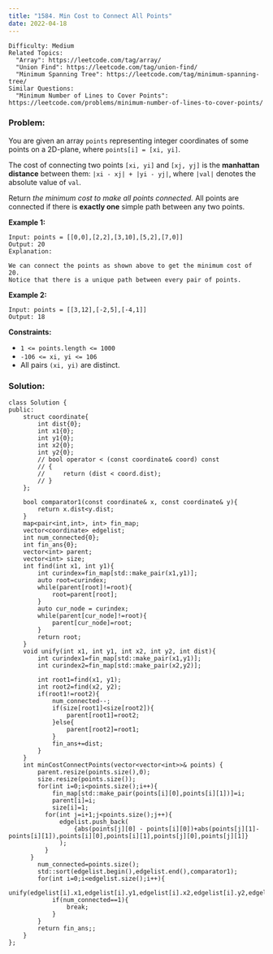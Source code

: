 ```yaml
---
title: "1584. Min Cost to Connect All Points"
date: 2022-04-18
---
```


```
Difficulty: Medium
Related Topics:
  "Array": https://leetcode.com/tag/array/
  "Union Find": https://leetcode.com/tag/union-find/
  "Minimum Spanning Tree": https://leetcode.com/tag/minimum-spanning-tree/
Similar Questions:
  "Minimum Number of Lines to Cover Points": https://leetcode.com/problems/minimum-number-of-lines-to-cover-points/
```

### Problem:

You are given an array `points` representing integer coordinates of some points on a 2D-plane, where `points[i] = [xi, yi]`.

The cost of connecting two points `[xi, yi]` and `[xj, yj]` is the **manhattan distance** between them: `|xi - xj| + |yi - yj|`, where `|val|` denotes the absolute value of `val`.

Return *the minimum cost to make all points connected.* All points are connected if there is **exactly one** simple path between any two points.

**Example 1:**

```
Input: points = [[0,0],[2,2],[3,10],[5,2],[7,0]]
Output: 20
Explanation: 

We can connect the points as shown above to get the minimum cost of 20.
Notice that there is a unique path between every pair of points.
```

**Example 2:**

```
Input: points = [[3,12],[-2,5],[-4,1]]
Output: 18
```

**Constraints:**

- `1 <= points.length <= 1000`
- `-106 <= xi, yi <= 106`
- All pairs `(xi, yi)` are distinct.

### Solution:
```
class Solution {
public:
    struct coordinate{
        int dist{0};
        int x1{0};
        int y1{0};
        int x2{0};
        int y2{0};
        // bool operator < (const coordinate& coord) const
        // {
        //     return (dist < coord.dist);
        // }
    };
    
    bool comparator1(const coordinate& x, const coordinate& y){
        return x.dist<y.dist;
    }
    map<pair<int,int>, int> fin_map;
    vector<coordinate> edgelist;
    int num_connected{0};
    int fin_ans{0};
    vector<int> parent;
    vector<int> size;
    int find(int x1, int y1){
        int curindex=fin_map[std::make_pair(x1,y1)];
        auto root=curindex;
        while(parent[root]!=root){
            root=parent[root];
        }
        auto cur_node = curindex;
        while(parent[cur_node]!=root){
            parent[cur_node]=root;
        }
        return root;
    }
    void unify(int x1, int y1, int x2, int y2, int dist){
        int curindex1=fin_map[std::make_pair(x1,y1)];
        int curindex2=fin_map[std::make_pair(x2,y2)];
        
        int root1=find(x1, y1);
        int root2=find(x2, y2);
        if(root1!=root2){
            num_connected--;
            if(size[root1]<size[root2]){
                parent[root1]=root2;
            }else{
                parent[root2]=root1;
            }
            fin_ans+=dist;
        }
    }
    int minCostConnectPoints(vector<vector<int>>& points) {
        parent.resize(points.size(),0);
        size.resize(points.size());
        for(int i=0;i<points.size();i++){
            fin_map[std::make_pair(points[i][0],points[i][1])]=i;
            parent[i]=i;
            size[i]=1;
          for(int j=i+1;j<points.size();j++){
              edgelist.push_back(
                  {abs(points[j][0] - points[i][0])+abs(points[j][1]-points[i][1]),points[i][0],points[i][1],points[j][0],points[j][1]}
              );
          }
      }
        num_connected=points.size();
        std::sort(edgelist.begin(),edgelist.end(),comparator1);
        for(int i=0;i<edgelist.size();i++){
            unify(edgelist[i].x1,edgelist[i].y1,edgelist[i].x2,edgelist[i].y2,edgelist[i].dist);
            if(num_connected==1){
                break;
            }
        }
        return fin_ans;;
    }
};
```